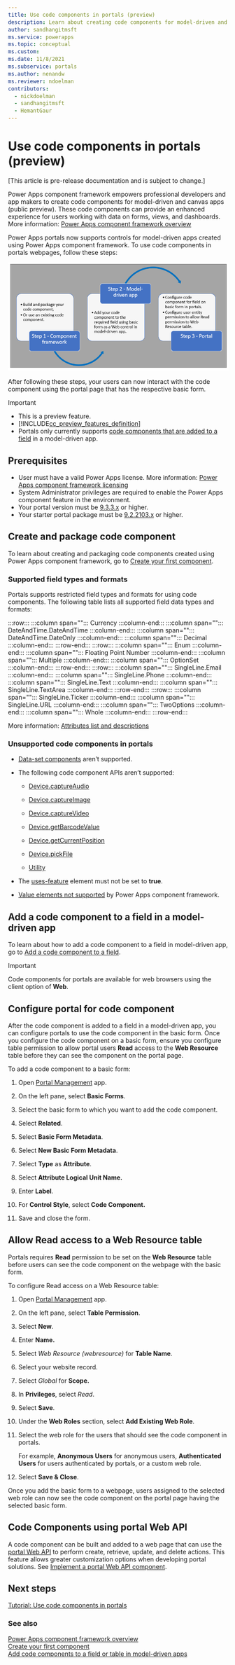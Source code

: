 ```yaml
---
title: Use code components in portals (preview)
description: Learn about creating code components for model-driven and canvas apps using Power Apps component framework inside Power Apps portals.
author: sandhangitmsft
ms.service: powerapps
ms.topic: conceptual
ms.custom: 
ms.date: 11/8/2021
ms.subservice: portals
ms.author: nenandw
ms.reviewer: ndoelman
contributors:
  - nickdoelman
  - sandhangitmsft
  - HemantGaur
---
```


# Use code components in portals (preview)

[This article is pre-release documentation and is subject to change.]

Power Apps component framework empowers professional developers and app makers to create code components for model-driven and canvas apps (public preview). These code components can provide an enhanced experience for users working with data on forms, views, and dashboards. More information: [Power Apps component framework overview](../../developer/component-framework/overview.md)

Power Apps portals now supports controls for model-driven apps created using Power Apps component framework. To use code components in portals webpages, follow these steps:

![Create code component using component framework, then add the code component to a model-driven app form, and configure the code component field inside the basic form for portals and allow Read permission to the Web Resource table.](media/component-framework/steps.png "Create code component using component framework, then add the code component to a model-driven app form, and configure the code component field inside the basic form for portals and allow Read permission to the Web Resource table.")

After following these steps, your users can now interact with the code component using the portal page that has the respective basic form.  

> [!IMPORTANT]
> - This is a preview feature.
> - [!INCLUDE[cc_preview_features_definition](../../includes/cc-preview-features-definition.md)]
> - Portals only currently supports [code components that are added to a field](../../developer/component-framework/add-custom-controls-to-a-field-or-entity.md#add-a-code-component-to-a-column) in a model-driven app.

## Prerequisites

-   User must have a valid Power Apps license. More information: [Power Apps component framework licensing](../../developer/component-framework/overview.md#licensing)
-   System Administrator privileges are required to enable the Power Apps component feature in the environment.
- Your portal version must be [9.3.3.x](versions/version-9.3.3.x.md) or higher.
- Your starter portal package must be [9.2.2103.x](versions/package-version-9.2.2103.md) or higher.

## Create and package code component

To learn about creating and packaging code components created using Power Apps component framework, go to [Create your first component](../../developer/component-framework/implementing-controls-using-typescript.md).

### Supported field types and formats

Portals supports restricted field types and formats for using code components. The following table lists all supported field data types and formats:

:::row:::
   :::column span="":::
      Currency
   :::column-end:::
   :::column span="":::
      DateAndTime.DateAndTime
   :::column-end:::
   :::column span="":::
      DateAndTime.DateOnly
   :::column-end:::
   :::column span="":::
      Decimal
   :::column-end:::
:::row-end:::
:::row:::
   :::column span="":::
      Enum
   :::column-end:::
   :::column span="":::
      Floating Point Number
   :::column-end:::
   :::column span="":::
      Multiple
   :::column-end:::
   :::column span="":::
      OptionSet
   :::column-end:::
:::row-end:::
:::row:::
   :::column span="":::
      SingleLine.Email
   :::column-end:::
   :::column span="":::
      SingleLine.Phone
   :::column-end:::
   :::column span="":::
      SingleLine.Text
   :::column-end:::
   :::column span="":::
      SingleLine.TextArea
   :::column-end:::
:::row-end:::
:::row:::
   :::column span="":::
      SingleLine.Ticker
   :::column-end:::
   :::column span="":::
      SingleLine.URL
   :::column-end:::
   :::column span="":::
      TwoOptions
   :::column-end:::
   :::column span="":::
      Whole
   :::column-end:::
:::row-end:::

More information: [Attributes list and descriptions](../../developer/component-framework/manifest-schema-reference/property.md#remarks)

### Unsupported code components in portals

-   [Data-set
    components](../../developer/component-framework/sample-controls/data-set-grid-control.md)
    aren’t supported.

-   The following code component APIs aren’t supported:

    -   [Device.captureAudio](../../developer/component-framework/reference/device/captureaudio.md)

    -   [Device.captureImage](../../developer/component-framework/reference/device/captureimage.md)

    -   [Device.captureVideo](../../developer/component-framework/reference/device/capturevideo.md)

    -   [Device.getBarcodeValue](../../developer/component-framework/reference/device/getbarcodevalue.md)

    -   [Device.getCurrentPosition](../../developer/component-framework/reference/device/getcurrentposition.md)

    -   [Device.pickFile](../../developer/component-framework/reference/device/pickfile.md)

    -   [Utility](../../developer/component-framework/reference/utility.md)

-   The [uses-feature](../../developer/component-framework/manifest-schema-reference/uses-feature.md) element must not be set to **true**.

-   [Value elements not supported](../../developer/component-framework/manifest-schema-reference/property.md#value-elements-that-are-not-supported)
    by Power Apps component framework.

## Add a code component to a field in a model-driven app

To learn about how to add a code component to a field in model-driven app, go to [Add a code component to a field](../../developer/component-framework/add-custom-controls-to-a-field-or-entity.md#add-a-code-component-to-a-column).

> [!IMPORTANT]
> Code components for portals are available for web browsers using the client option of **Web**.

## Configure portal for code component

After the code component is added to a field in a model-driven app, you can configure portals to use the code component in the basic form. Once you configure the code component on a basic form, ensure you configure table permission to allow portal users **Read** access to the **Web Resource** table before they can see the component on the portal page.

To add a code component to a basic form:

1. Open [Portal Management](configure/configure-portal.md) app.

1. On the left pane, select **Basic Forms**.

1. Select the basic form to which you want to add the code component.

1. Select **Related**.

1. Select **Basic Form Metadata**.

1. Select **New Basic Form Metadata**.

1. Select **Type** as **Attribute**.

1. Select **Attribute Logical Unit Name.**

1. Enter **Label**.

1. For **Control Style**, select **Code Component.**

1. Save and close the form.

## Allow Read access to a Web Resource table

Portals requires **Read** permission to be set on the **Web Resource** table before users can see the code component on the webpage with the basic form.

To configure Read access on a Web Resource table:

1. Open [Portal Management](configure/configure-portal.md) app.

1. On the left pane, select **Table Permission**.

1. Select **New**.

1. Enter **Name.**

1. Select *Web Resource (webresource)* for **Table Name**.

1. Select your website record.

1. Select *Global* for **Scope.**

1. In **Privileges**, select *Read*.

1. Select **Save**.

1. Under the **Web Roles** section, select **Add Existing Web Role**.

1. Select the web role for the users that should see the code component in portals.

    For example, **Anonymous Users** for anonymous users, **Authenticated Users** for users authenticated by portals, or a custom web role.

1. Select **Save & Close**.

Once you add the basic form to a webpage, users assigned to the selected web
role can now see the code component on the portal page having the selected
basic form.

## Code Components using portal Web API

A code component can be built and added to a web page that can use the [portal Web API](web-api-overview.md) to perform create, retrieve, update, and delete actions. This feature allows greater customization options when developing portal solutions. See [Implement a portal Web API component](implement-webapi-component.md).

## Next steps

[Tutorial: Use code components in portals](component-framework-tutorial.md)

### See also

[Power Apps component framework overview](../../developer/component-framework/overview.md) <br>
[Create your first component](../../developer/component-framework/implementing-controls-using-typescript.md) <br>
[Add code components to a field or table in model-driven apps](../../developer/component-framework/add-custom-controls-to-a-field-or-entity.md)

